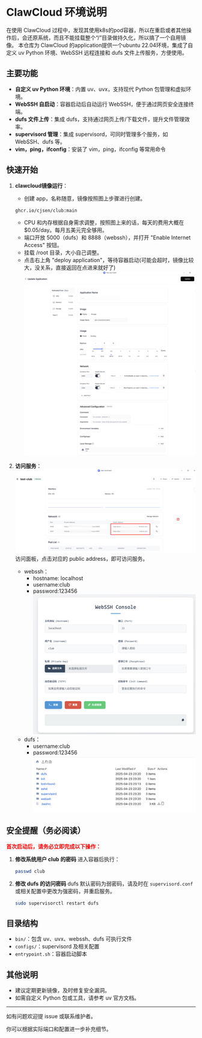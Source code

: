 # ClawCloud 环境说明

在使用 ClawCloud 过程中，发现其使用k8s的pod容器，所以在重启或者其他操作后，会还原系统，而且不能挂载整个“/”目录做持久化，所以搞了一个自用镜像。
本仓库为 ClawCloud 的application提供一个ubuntu 22.04环境，集成了自定义 uv Python 环境、WebSSH 远程连接和 dufs 文件上传服务，方便使用。

## 主要功能

- **自定义 uv Python 环境**：内置 uv、uvx，支持现代 Python 包管理和虚拟环境。
- **WebSSH 自启动**：容器启动后自动运行 WebSSH，便于通过网页安全连接终端。
- **dufs 文件上传**：集成 dufs，支持通过网页上传/下载文件，提升文件管理效率。
- **supervisord 管理**：集成 supervisord，可同时管理多个服务，如 WebSSH、dufs 等。
- **vim，ping，ifconfig**：安装了 vim，ping，ifconfig 等常用命令

## 快速开始

1. **clawcloud镜像运行**：
   - 创建 app，名称随意，镜像按照图上步骤进行创建。
   ``` bash
   ghcr.io/cjsen/club:main
   ```
   - CPU 和内存根据自身需求调整，按照图上来的话，每天的费用大概在 $0.05/day。每月五美元完全够用。
   - 端口开放 5000（dufs）和 8888（webssh），并打开 "Enable Internet Access" 按钮。
   - 挂载 /root 目录，大小自己调整。
   - 点击右上角 "deploy application"，等待容器启动(可能会超时，镜像比较大，没关系，直接返回在点进来就好了)
   ![alt text](https://github.com/CJSen/club/blob/main/static/photos/deploy.png)
  

2. **访问服务**：
   ![alt text](https://github.com/CJSen/club/blob/main/static/photos/network.png)
   访问面板，点击对应的 public address，即可访问服务。
   - webssh：
      - hostname: localhost
      - username:club
      - password:123456
      ![alt text](https://github.com/CJSen/club/blob/main/static/photos/webssh.png)
   - dufs：
      - username:club
      - password:123456
      ![alt text](https://github.com/CJSen/club/blob/main/static/photos/dufs.png)

## 安全提醒（务必阅读）

<font color="red">**首次启动后，请务必立即完成以下操作：**</font>

1. **修改系统用户 club 的密码**
   进入容器后执行：
   ```bash
   passwd club
   ```

2. **修改 dufs 的访问密码**
   dufs 默认密码为弱密码，请及时在 `supervisord.conf` 或相关配置中更改为强密码，并重启服务。
   ```bash
   sudo supervisorctl restart dufs
   ```

## 目录结构

- `bin/`：包含 uv、uvx、webssh、dufs 可执行文件
- `configs/`：supervisord 及相关配置
- `entrypoint.sh`：容器启动脚本

## 其他说明

- 建议定期更新镜像，及时修复安全漏洞。
- 如需自定义 Python 包或工具，请参考 uv 官方文档。

---

如有问题欢迎提 issue 或联系维护者。

你可以根据实际端口和配置进一步补充细节。